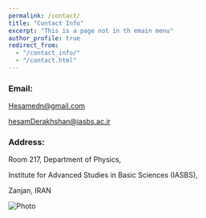 ```yaml
---
permalink: /contact/
title: "Contact Info"
excerpt: "This is a page not in th emain menu"
author_profile: true
redirect_from: 
  - "/contact_info/"
  - "/contact.html"
---
```



### Email:

Hesamedn@gmail.com

hesamDerakhshan@iasbs.ac.ir

### Address:

Room 217, Department of Physics,

Institute for Advanced Studies in Basic Sciences (IASBS),

Zanjan, IRAN

![Photo](https://raw.githubusercontent.com/hesamedn/hesamedn.github.io/master/images/photo6.jpg)
